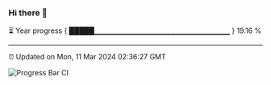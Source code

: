 ### Hi there 👋

⏳ Year progress { █████▁▁▁▁▁▁▁▁▁▁▁▁▁▁▁▁▁▁▁▁▁▁▁▁▁ } 19.16 %

---

⏰ Updated on Mon, 11 Mar 2024 02:36:27 GMT

![Progress Bar CI](https://github.com/IshwaranRudhara/GIT-ACTION/workflows/Progress%20Bar%20CI/badge.svg)
